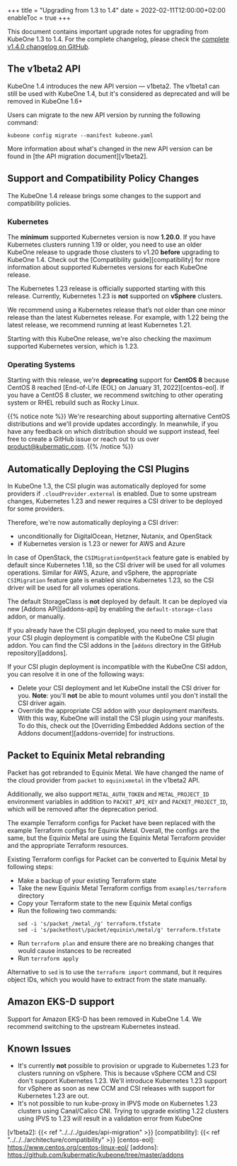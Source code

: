 +++
title = "Upgrading from 1.3 to 1.4"
date = 2022-02-11T12:00:00+02:00
enableToc = true
+++

This document contains important upgrade notes for upgrading from KubeOne 1.3
to 1.4. For the complete changelog, please check the
[complete v1.4.0 changelog on GitHub][changelog].

## The v1beta2 API

KubeOne 1.4 introduces the new API version — v1beta2. The v1beta1
can still be used with KubeOne 1.4, but it's considered as deprecated and will
be removed in KubeOne 1.6+

Users can migrate to the new API version by running the following command:

```
kubeone config migrate --manifest kubeone.yaml
```

More information about what's changed in the new API version can be found
in [the API migration document][v1beta2].

## Support and Compatibility Policy Changes

The KubeOne 1.4 release brings some changes to the support and compatibility
policies.

### Kubernetes

The **minimum** supported Kubernetes version is now **1.20.0**. If you have
Kubernetes clusters running 1.19 or older, you need to use an older KubeOne
release to upgrade those clusters to v1.20 **before** upgrading to KubeOne 1.4.
Check out the [Compatibility guide][compatibility] for more information about
supported Kubernetes versions for each KubeOne release.

The Kubernetes 1.23 release is officially supported starting with this release.
Currently, Kubernetes 1.23 is **not** supported on **vSphere** clusters.

We recommend using a Kubernetes release that’s not older than one minor release
than the latest Kubernetes release. For example, with 1.22 being the latest
release, we recommend running at least Kubernetes 1.21.

Starting with this KubeOne release, we're also checking the maximum supported 
Kubernetes version, which is 1.23.

### Operating Systems

Starting with this release, we're **deprecating** support for **CentOS 8**
because CentOS 8 reached [End-of-Life (EOL) on January 31, 2022][centos-eol].
If you have a CentOS 8 cluster, we recommend switching to other operating
system or RHEL rebuild such as Rocky Linux.

{{% notice note %}}
We're researching about supporting alternative CentOS distributions and we'll
provide updates accordingly. In meanwhile, if you have any feedback on which
distribution should we support instead, feel free to create a GitHub issue or
reach out to us over product@kubermatic.com.
{{% /notice %}}

## Automatically Deploying the CSI Plugins

In KubeOne 1.3, the CSI plugin was automatically deployed for some providers
if `.cloudProvider.external` is enabled. Due to some upstream changes,
Kubernetes 1.23 and newer requires a CSI driver to be deployed for some
providers.

Therefore, we're now automatically deploying a CSI driver:

* unconditionally for DigitalOcean, Hetzner, Nutanix, and OpenStack
* if Kubernetes version is 1.23 or newer for AWS and Azure

In case of OpenStack, the `CSIMigrationOpenStack` feature gate is enabled by
default since Kubernetes 1.18, so the CSI driver will be used for all volumes
operations. Similar for AWS, Azure, and vSphere, the appropriate `CSIMigration`
feature gate is enabled since Kubernetes 1.23, so the CSI driver will be used
for all volumes operations.

The default StorageClass is **not** deployed by default. It can be deployed via
new [Addons API][addons-api] by enabling the `default-storage-class` addon, or
manually.

If you already have the CSI plugin deployed, you need to make sure that your
CSI plugin deployment is compatible with the KubeOne CSI plugin addon. You can
find the CSI addons in the [`addons` directory in the GitHub
repository][addons].

If your CSI plugin deployment is incompatible with the KubeOne CSI addon, you
can resolve it in one of the following ways:
      
* Delete your CSI deployment and let KubeOne install the CSI driver for you.
  **Note**: you'll **not** be able to mount volumes until you don't install the
  CSI driver again.
* Override the appropriate CSI addon with your deployment manifests. With this
  way, KubeOne will install the CSI plugin using your manifests. To do this,
  check out the [Overriding Embedded Addons section of the Addons
  document][addons-override] for instructions.

## Packet to Equinix Metal rebranding

Packet has got rebranded to Equinix Metal. We have changed the name of the
cloud provider from `packet` to `equinixmetal` in the v1beta2 API.

Additionally, we also support `METAL_AUTH_TOKEN` and `METAL_PROJECT_ID`
environment variables in addition to `PACKET_API_KEY` and `PACKET_PROJECT_ID`,
which will be removed after the deprecation period.

The example Terraform configs for Packet have been replaced with the example
Terraform configs for Equinix Metal. Overall, the configs are the same, but
the Equinix Metal are using the Equinix Metal Terraform provider and the
appropriate Terraform resources.

Existing Terraform configs for Packet can be converted to Equinix Metal by
following steps:

* Make a backup of your existing Terraform state
* Take the new Equinix Metal Terraform configs from `examples/terraform`
  directory
* Copy your Terraform state to the new Equinix Metal configs
* Run the following two commands:
    ```
    sed -i 's/packet_/metal_/g' terraform.tfstate
    sed -i 's/packethost\/packet/equinix\/metal/g' terraform.tfstate
    ```
* Run `terraform plan` and ensure there are no breaking changes that would
  cause instances to be recreated
* Run `terraform apply`

Alternative to `sed` is to use the `terraform import` command, but it requires
object IDs, which you would have to extract from the state manually.

## Amazon EKS-D support

Support for Amazon EKS-D has been removed in KubeOne 1.4. We recommend
switching to the upstream Kubernetes instead.

## Known Issues

* It's currently **not** possible to provision or upgrade to Kubernetes 1.23
  for clusters running on vSphere. This is because vSphere CCM and CSI don't
  support Kubernetes 1.23. We'll introduce Kubernetes 1.23 support for vSphere
  as soon as new CCM and CSI releases with support for Kubernetes 1.23 are out.
* It's not possible to run kube-proxy in IPVS mode on Kubernetes 1.23 clusters
  using Canal/Calico CNI. Trying to upgrade existing 1.22 clusters using IPVS
  to 1.23 will result in a validation error from KubeOne

[changelog]: https://github.com/kubermatic/kubeone/blob/master/CHANGELOG.md#v140
[v1beta2]: {{< ref "../../../guides/api-migration" >}}
[compatibility]: {{< ref "../../../architecture/compatibility" >}}
[centos-eol]: https://www.centos.org/centos-linux-eol/
[addons]: https://github.com/kubermatic/kubeone/tree/master/addons
